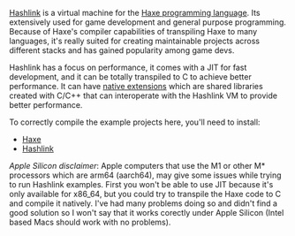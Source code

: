 [Hashlink](https://hashlink.haxe.org/) is a virtual machine for the [Haxe programming language](https://haxe.org/). Its extensively used for game development and general purpose programming. Because of Haxe's compiler capabilities of
transpiling Haxe to many languages, it's really suited for creating maintainable projects across different stacks and has gained popularity among game devs.

Hashlink has a focus on performance, it comes with a JIT for fast development, and it can be totally transpiled to C to achieve better performance. It can have [native extensions](https://github.com/HaxeFoundation/hashlink/wiki/HashLink-native-extension-tutorial#why-creating-an-hashlink-extension) which are shared libraries created with C/C++ that can interoperate with the Hashlink VM to provide better performance.

To correctly compile the example projects here, you'll need to install:
- [Haxe](https://haxe.org/)
- [Hashlink](https://hashlink.haxe.org/)

*Apple Silicon disclaimer*: Apple computers that use the M1 or other M* processors which are arm64 (aarch64), may give some issues while trying to run Hashlink examples. First you won't be able to use JIT because it's only available for x86_64, but you could try to transpile the Haxe code to C and compile it natively. I've had many problems doing so and didn't find a good solution so I won't say that it works corectly under Apple Silicon (Intel based Macs should work with no problems).
